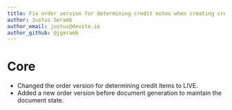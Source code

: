 ```yaml
---
title: Fix order version for determining credit notes when creating credit notes
author: Justus Geramb
author_email: justus@devite.io
author_github: @jgeramb
---
```

# Core
* Changed the order version for determining credit items to LIVE.
* Added a new order version before document generation to maintain the document state.
